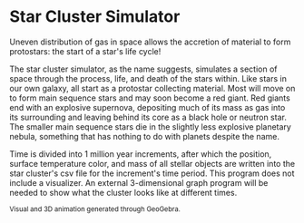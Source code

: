 # Star Cluster Simulator
Uneven distribution of gas in space allows the accretion of material to form protostars: the start of a star's life cycle!

The star cluster simulator, as the name suggests, simulates a section of space through the process, life, and death of the stars within. Like stars in our own galaxy, all start as a protostar collecting material. Most will move on to form main sequence stars and may soon become a red giant. Red giants end with an explosive supernova, depositing much of its mass as gas into its surrounding and leaving behind its core as a black hole or neutron star. The smaller main sequence stars die in the slightly less explosive planetary nebula, something that has nothing to do with planets despite the name.

Time is divided into 1 million year increments, after which the position, surface temperature color, and mass of all stellar objects are written into the star cluster's csv file for the increment's time period. This program does not include a visualizer. An external 3-dimensional graph program will be needed to show what the cluster looks like at different times.

<sub>Visual and 3D animation generated through GeoGebra.</sub>

